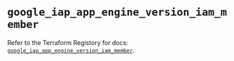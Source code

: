 # `google_iap_app_engine_version_iam_member`

Refer to the Terraform Registory for docs: [`google_iap_app_engine_version_iam_member`](https://registry.terraform.io/providers/hashicorp/google-beta/5.21.0/docs/resources/google_iap_app_engine_version_iam_member).
